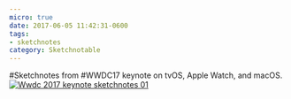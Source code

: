 ```yaml
---
micro: true
date: 2017-06-05 11:42:31-0600
tags:
- sketchnotes
category: Sketchnotable
---
```


#Sketchnotes from #WWDC17 keynote on tvOS, Apple Watch, and macOS. [![Wwdc 2017 keynote sketchnotes 01](/uploads/2018/e58097dc80.jpg)](/uploads/2018/e58097dc80.jpg)